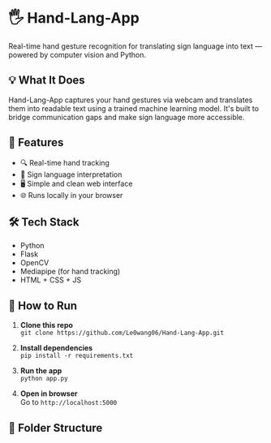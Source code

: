 # 🖐️ Hand-Lang-App

Real-time hand gesture recognition for translating sign language into text — powered by computer vision and Python.

## 💡 What It Does

Hand-Lang-App captures your hand gestures via webcam and translates them into readable text using a trained machine learning model. It's built to bridge communication gaps and make sign language more accessible.

## 🚀 Features

- 🔍 Real-time hand tracking
- 🧠 Sign language interpretation
- 🖥️ Simple and clean web interface
- 🌐 Runs locally in your browser

## 🛠️ Tech Stack

- Python
- Flask
- OpenCV
- Mediapipe (for hand tracking)
- HTML + CSS + JS


## 🧪 How to Run

1. **Clone this repo**  
   `git clone https://github.com/Le0wang06/Hand-Lang-App.git`

2. **Install dependencies**  
   `pip install -r requirements.txt`

3. **Run the app**  
   `python app.py`

4. **Open in browser**  
   Go to `http://localhost:5000`

## 📁 Folder Structure

